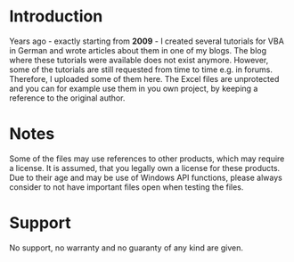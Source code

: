 # Introduction
Years ago - exactly starting from **2009** - I created several tutorials for VBA in German and wrote articles about them in one of my blogs. The blog where these tutorials were available does not exist anymore. However, some of the tutorials are still requested from time to time e.g. in forums.
Therefore, I uploaded some of them here. The Excel files are unprotected and you can for example use them in you own project, by keeping a reference to the original author.
# Notes
Some of the files may use references to other products, which may require a license. It is assumed, that you legally own a license for these products. Due to their age and may be use of Windows API functions, please always consider to not have important files open when testing the files.
# Support
No support, no warranty and no guaranty of any kind are given.
